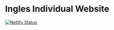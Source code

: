 # Ingles Individual Website

[![Netlify Status](https://api.netlify.com/api/v1/badges/214092c7-9f75-4624-b93f-c03786ed8ccc/deploy-status)](https://app.netlify.com/sites/inglesindividual/deploys)
